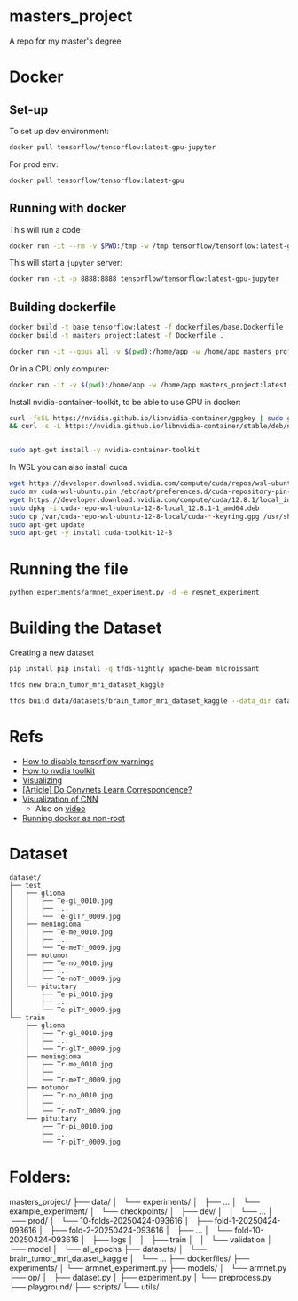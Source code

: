 # masters_project
A repo for my master's degree

# Docker


## Set-up
To set up dev environment:

```bash
docker pull tensorflow/tensorflow:latest-gpu-jupyter
```

For prod env:

```bash
docker pull tensorflow/tensorflow:latest-gpu
```

## Running with docker

This will run a code
```bash
docker run -it --rm -v $PWD:/tmp -w /tmp tensorflow/tensorflow:latest-gpu bash
```

This will start a `jupyter` server:
```bash
docker run -it -p 8888:8888 tensorflow/tensorflow:latest-gpu-jupyter
```

## Building dockerfile
```bash
docker build -t base_tensorflow:latest -f dockerfiles/base.Dockerfile . 
docker build -t masters_project:latest -f Dockerfile .
``` 


```bash
docker run -it --gpus all -v $(pwd):/home/app -w /home/app masters_project:latest python train.py data/mbtd/raw/Training
``` 

Or in a CPU only computer:
```bash
docker run -it -v $(pwd):/home/app -w /home/app masters_project:latest python train.py data/mbtd/raw/Training
```


Install nvidia-container-toolkit, to be able to use GPU in docker:
```bash
curl -fsSL https://nvidia.github.io/libnvidia-container/gpgkey | sudo gpg --dearmor -o /usr/share/keyrings/nvidia-container-toolkit-keyring.gpg \
&& curl -s -L https://nvidia.github.io/libnvidia-container/stable/deb/nvidia-container-toolkit.list | \                   sed 's#deb https://#deb [signed-by=/usr/share/keyrings/nvidia-container-toolkit-keyring.gpg] https://#g' | \            sudo tee /etc/apt/sources.list.d/nvidia-container-toolkit.list


sudo apt-get install -y nvidia-container-toolkit
```


In WSL you can also install cuda
```bash
wget https://developer.download.nvidia.com/compute/cuda/repos/wsl-ubuntu/x86_64/cuda-wsl-ubuntu.pin
sudo mv cuda-wsl-ubuntu.pin /etc/apt/preferences.d/cuda-repository-pin-600
wget https://developer.download.nvidia.com/compute/cuda/12.8.1/local_installers/cuda-repo-wsl-ubuntu-12-8-local_12.8.1-1_amd64.deb
sudo dpkg -i cuda-repo-wsl-ubuntu-12-8-local_12.8.1-1_amd64.deb
sudo cp /var/cuda-repo-wsl-ubuntu-12-8-local/cuda-*-keyring.gpg /usr/share/keyrings/
sudo apt-get update
sudo apt-get -y install cuda-toolkit-12-8
```

# Running the file 
```bash
python experiments/armnet_experiment.py -d -e resnet_experiment
```

# Building the Dataset
Creating a new dataset

```bash
pip install pip install -q tfds-nightly apache-beam mlcroissant
```

```bash
tfds new brain_tumor_mri_dataset_kaggle
```

```bash
tfds build data/datasets/brain_tumor_mri_dataset_kaggle --data_dir data/datasets/test/
```


# Refs
- [How to disable tensorflow warnings](https://github.com/tensorflow/tensorflow/issues/54499#issuecomment-1049553976)
- [How to nvdia toolkit](https://docs.nvidia.com/datacenter/cloud-native/container-toolkit/latest/install-guide.html)
- [Visualizing](https://arxiv.org/abs/1311.2901)
- [[Article] Do Convnets Learn Correspondence?](https://proceedings.neurips.cc/paper_files/paper/2014/file/50f6d53bcaae4f4d70d1ecf5341f6eb4-Paper.pdf)
- [Visualization of CNN](https://github.com/bsaldivaremc2/CNN_See_output)
    - Also on [video](https://www.youtube.com/watch?v=AaAdHxtQOKQ)
- [Running docker as non-root](https://medium.com/redbubble/running-a-docker-container-as-a-non-root-user-7d2e00f8ee15)



# Dataset

```
dataset/
├── test
│   ├── glioma
│   │   ├── Te-gl_0010.jpg
│   │   ├── ...
│   │   └── Te-glTr_0009.jpg
│   ├── meningioma
│   │   ├── Te-me_0010.jpg
│   │   ├── ...
│   │   └── Te-meTr_0009.jpg
│   ├── notumor
│   │   ├── Te-no_0010.jpg
│   │   ├── ...
│   │   └── Te-noTr_0009.jpg
│   └── pituitary
│       ├── Te-pi_0010.jpg
│       ├── ...
│       └── Te-piTr_0009.jpg
└── train
    ├── glioma
    │   ├── Tr-gl_0010.jpg
    │   ├── ...
    │   └── Tr-glTr_0009.jpg
    ├── meningioma
    │   ├── Tr-me_0010.jpg
    │   ├── ...
    │   └── Tr-meTr_0009.jpg
    ├── notumor
    │   ├── Tr-no_0010.jpg
    │   ├── ...
    │   └── Tr-noTr_0009.jpg
    └── pituitary
        ├── Tr-pi_0010.jpg
        ├── ...
        └── Tr-piTr_0009.jpg
```



# Folders: 

masters_project/
├── data/
│   └── experiments/
│       ├── ...
│       └── example_experiment/
│           └── checkpoints/
│               ├── dev/
│               │   └── ...
│               └── prod/
│                   └── 10-folds-20250424-093616
│                       ├── fold-1-20250424-093616
│                       ├── fold-2-20250424-093616
│                       ├── ...
│                       └── fold-10-20250424-093616
│                           ├── logs
│                           │   ├── train
│                           │   └── validation
│                           └── model
│                               └── all_epochs
├── datasets/
│   └── brain_tumor_mri_dataset_kaggle
│       └── ...
├── dockerfiles/
├── experiments/
│   └── armnet_experiment.py
├── models/
│   └── armnet.py
├── op/
│   ├── dataset.py
│   ├── experiment.py
│   └── preprocess.py
├── playground/
├── scripts/
└── utils/
